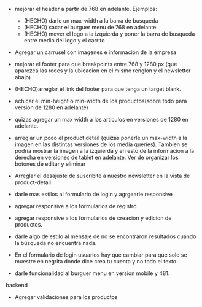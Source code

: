 
- mejorar el header a partir de 768 en adelante. Ejemplos:
  * (HECHO) darle un max-width a la barra de busqueda
  * (HECHO) sacar el burguer menu de 768 en adelante.
  * (HECHO) mover el logo a la izquierda y poner la barra de busqueda entre medio del logo y el carrito

- Agregar un carrusel con imagenes e información de la empresa

- mejorar el footer para que breakpoints entre 768 y 1280 px (que aparezca las redes y la ubicacion en el mismo renglon y el newsletter abajo)

- (HECHO)arreglar el link del footer para que tenga un target blank.

- achicar el min-height o min-width de los productos(sobre todo para version de 1280 en adelante)

- quizas agregar un max width a los articulos en versiones de 1280 en adelante.

- arreglar un poco el product detail (quizás ponerle un max-width a la imagen en las distintas versiones de los media queries). Tambien se podria mostrar la imagen a la izquierda y el resto de la informacion a la derecha en versiones de tablet en adelante. Ver de organizar los botones de editar y eliminar

- Arreglar el desajuste de suscribite a nuestro newsletter en la vista de product-detail

- darle mas estilos al formulario de login y agrgearle responsive

- agregar responsive a los formularios de registro

- agregar responsive a los formularios de creacion y edicion de productos.

- darle algo de estilo al mensaje de no se encontraron resultados cuando la búsqueda no encuentra nada.

- En el formulario de login usuarios hay que cambiar para que solo se muestre en negrita donde dice crea tu cuenta y no todo el texto

- darle funcionalidad al burguer menu en version mobile y 481.

backend
- Agregar validaciones para los productos